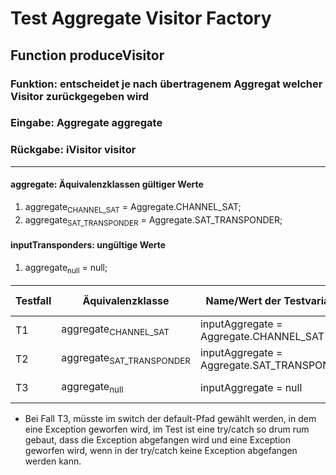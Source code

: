 
# Test Aggregate Visitor Factory


## Function produceVisitor

### Funktion: entscheidet je nach übertragenem Aggregat welcher Visitor zurückgegeben wird
### Eingabe: Aggregate aggregate
### Rückgabe: iVisitor visitor

----
#### aggregate: Äquivalenzklassen gültiger Werte
1. aggregate<sub>CHANNEL_SAT</sub> = Aggregate.CHANNEL_SAT;
2. aggregate<sub>SAT_TRANSPONDER</sub> = Aggregate.SAT_TRANSPONDER;

#### inputTransponders: ungültige Werte
1. aggregate<sub>null</sub> = null;



| Testfall | Äquivalenzklasse |  Name/Wert der Testvariable | Soll-Ausgabe | Ist-Ausgabe |
| ----     |    ----          | ----    | ---- | ---- |
| T1     | aggregate<sub>CHANNEL_SAT</sub>| inputAggregate = Aggregate.CHANNEL_SAT | expectedVistor = ChannelsOverSatellitesVisitor() | actualVisitor |
| T2     | aggregate<sub>SAT_TRANSPONDER</sub>| inputAggregate = Aggregate.SAT_TRANSPONDER | expectedVistor =  SatellitesOverTranspondersVisitor() | actualVisitor |
| T3     | aggregate<sub>null</sub>| inputAggregate = null | Exception | no Exception* |

* Bei Fall T3, müsste im switch der default-Pfad gewählt werden, in dem eine Exception geworfen wird, im Test ist eine try/catch so drum rum gebaut, dass die Exception abgefangen wird und eine Exception geworfen wird, wenn in der try/catch keine Exception abgefangen werden kann.